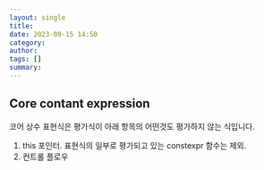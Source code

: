 ```yaml
---
layout: single
title:
date: 2023-09-15 14:50
category:
author:
tags: []
summary:
---
```


## Core contant expression

코어 상수 표현식은 평가식이 아래 항목의 어떤것도 평가하지 않는 식입니다.

1. this 포인터. 표현식의 일부로 평가되고 있는 constexpr 함수는 제외.
2. 컨트롤 플로우
